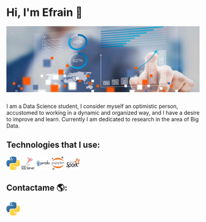 # Hi, I'm Efrain 👋

<img src="./img/333.jpg" align="center">

```js
```
I am a Data Science student, I consider myself an optimistic person, accustomed to working in a dynamic and organized way, and I have a desire to improve and learn.
Currently I am dedicated to research in the area of ​​Big Data.

## Technologies that I use:

<p align="left">
  <img src="./img/python.png" width="35" height="35"/>
  <img src="./img/sqlserver.png" width="35" height="35"/>
  <img src="./img/pentaho.png" width="35" height="35"/>
  <img src="./img/jupyter.png" width="35" height="35"/>
  <img src="./img/spark.png" width="35" height="35"/> 
</p>



## Contactame 🌎:

<a href="https://www.linkedin.com/in/Efrain-J-Mamani">
  <img src="./img/python.png" width="35" height="35"/>
</a>
